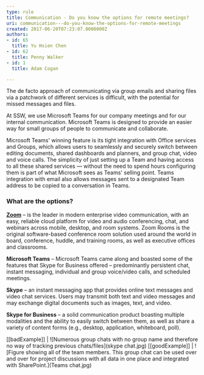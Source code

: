 ```yaml
---
type: rule
title: Communication - Do you know the options for remote meetings?
uri: communication---do-you-know-the-options-for-remote-meetings
created: 2017-06-20T07:23:07.0000000Z
authors:
- id: 65
  title: Yu Hsien Chen
- id: 62
  title: Penny Walker
- id: 1
  title: Adam Cogan

---
```


The de facto approach of communicating via group emails and sharing files via a patchwork of different services is difficult, with the potential for missed messages and files.
 
At SSW, we use Microsoft Teams for our company meetings and for our internal communication. Microsoft Teams is designed to provide an easier way for small groups of people to communicate and collaborate.

Microsoft Teams' winning feature is its tight integration with Office services and Groups, which allows users to seamlessly and securely switch between editing documents, shared dashboards and planners, and group chat, video and voice calls. The simplicity of just setting up a Team and having access to all these shared services — without the need to spend hours configuring them is part of what Microsoft sees as Teams' selling point. Teams integration with email also allows messages sent to a designated Team address to be copied to a conversation in Teams.

### What are the options?

**[Zoom](https://zoom.us/)** – is the leader in modern enterprise video communication, with an easy, reliable cloud platform for video and audio conferencing, chat, and webinars across mobile, desktop, and room systems. Zoom Rooms is the original software-based conference room solution used around the world in board, conference, huddle, and training rooms, as well as executive offices and classrooms.

**Microsoft Teams** – Microsoft Teams came along and boasted some of the features that Skype for Business offered – predominantly persistent chat, instant messaging, individual and group voice/video calls, and scheduled meetings.

**Skype** – an instant messaging app that provides online text messages and video chat services. Users may transmit both text and video messages and may exchange digital documents such as images, text, and video. 

 **Skype for Business** – a solid communication product boasting multiple modalities and the ability to easily switch between them, as well as share a variety of content forms (e.g., desktop, application, whiteboard, poll).

[[badExample]]
| ![Numerous group chats with no group name and therefore no way of tracking previous chats/files](skype chat.jpg)
[[goodExample]]
| ![Figure showing all of the team members. This group chat can be used over and over for project discussions with all data in one place and integrated with SharePoint.](Teams chat.jpg)
